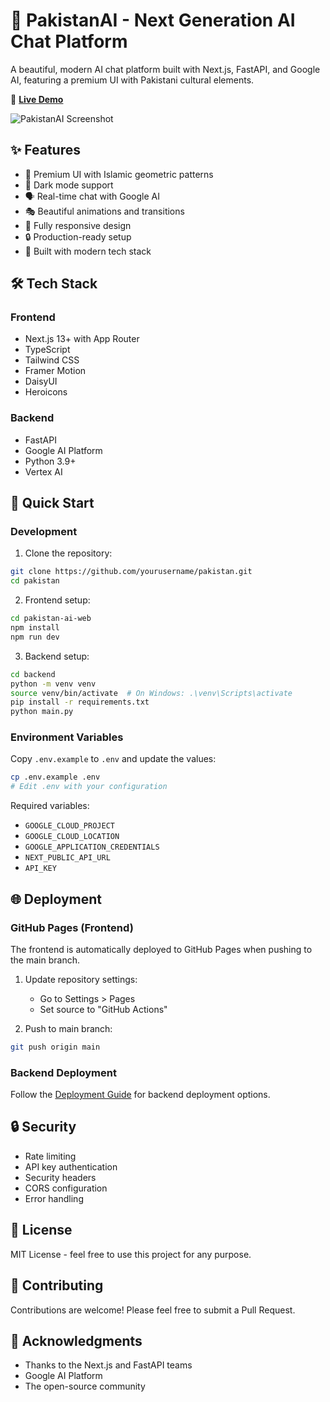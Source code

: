 # 🌟 PakistanAI - Next Generation AI Chat Platform

A beautiful, modern AI chat platform built with Next.js, FastAPI, and Google AI, featuring a premium UI with Pakistani cultural elements.

🔗 **[Live Demo](https://yourusername.github.io/pakistan)** 

![PakistanAI Screenshot](pakistan-ai-web/public/screenshot.png)

## ✨ Features

- 🎨 Premium UI with Islamic geometric patterns
- 🌙 Dark mode support
- 🗣️ Real-time chat with Google AI
- 🎭 Beautiful animations and transitions
- 📱 Fully responsive design
- 🔒 Production-ready setup
- 🚀 Built with modern tech stack

## 🛠️ Tech Stack

### Frontend
- Next.js 13+ with App Router
- TypeScript
- Tailwind CSS
- Framer Motion
- DaisyUI
- Heroicons

### Backend
- FastAPI
- Google AI Platform
- Python 3.9+
- Vertex AI

## 🚀 Quick Start

### Development

1. Clone the repository:
```bash
git clone https://github.com/yourusername/pakistan.git
cd pakistan
```

2. Frontend setup:
```bash
cd pakistan-ai-web
npm install
npm run dev
```

3. Backend setup:
```bash
cd backend
python -m venv venv
source venv/bin/activate  # On Windows: .\venv\Scripts\activate
pip install -r requirements.txt
python main.py
```

### Environment Variables

Copy `.env.example` to `.env` and update the values:

```bash
cp .env.example .env
# Edit .env with your configuration
```

Required variables:
- `GOOGLE_CLOUD_PROJECT`
- `GOOGLE_CLOUD_LOCATION`
- `GOOGLE_APPLICATION_CREDENTIALS`
- `NEXT_PUBLIC_API_URL`
- `API_KEY`

## 🌐 Deployment

### GitHub Pages (Frontend)

The frontend is automatically deployed to GitHub Pages when pushing to the main branch.

1. Update repository settings:
   - Go to Settings > Pages
   - Set source to "GitHub Actions"

2. Push to main branch:
```bash
git push origin main
```

### Backend Deployment

Follow the [Deployment Guide](DEPLOYMENT.md) for backend deployment options.

## 🔒 Security

- Rate limiting
- API key authentication
- Security headers
- CORS configuration
- Error handling

## 📝 License

MIT License - feel free to use this project for any purpose.

## 🤝 Contributing

Contributions are welcome! Please feel free to submit a Pull Request.

## 🙏 Acknowledgments

- Thanks to the Next.js and FastAPI teams
- Google AI Platform
- The open-source community 